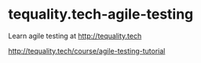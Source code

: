 # tequality.tech-agile-testing
Learn agile testing at http://tequality.tech

http://tequality.tech/course/agile-testing-tutorial
